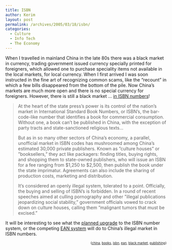 ```yaml
---
title: ISBN
author: Kerim
layout: post
permalink: /archives/2005/03/18/isbn/
categories:
  - Culture
  - Info Tech
  - The Economy
---
```

When I travelled in mainland China in the late 80s there was a black market in currency, trading government issued currency specially printed for foreigners, which allowed one to purchase speciality items not available in the local markets, for local currency. When I first arrived I was soon instructed in the fine art of recognizing common scams, like the &#8220;recount&#8221; in which a few bills disappeared from the bottom of the pile. Now China&#8217;s markets are much more open and there is no special currency for foreigners. However, there is still a black market &#8230; <a href="http://www.nytimes.com/2005/03/13/books/review/013MEYERL.html?ei=5090&#038;en=e3fcab63365de272&#038;ex=1268370000&#038;partner=rssuserland&#038;pagewanted=print&#038;position=" onclick="_gaq.push(['_trackEvent', 'outbound-article', 'http://www.nytimes.com/2005/03/13/books/review/013MEYERL.html?ei=5090&en=e3fcab63365de272&ex=1268370000&partner=rssuserland&pagewanted=print&position=', 'in ISBN numbers']);" >in ISBN numbers</a>!

> At the heart of the state press&#8217;s power is its control of the nation&#8217;s market in International Standard Book Numbers, or ISBN&#8217;s, the bar-code-like number that identifies a book for commercial consumption. Without one, a book can&#8217;t be published in China, with the exception of party tracts and state-sanctioned religious texts&#8230;
> 
> But as in so many other sectors of China&#8217;s economy, a parallel, unofficial market in ISBN codes has mushroomed among China&#8217;s estimated 30,000 private publishers. Known as &#8221;culture houses&#8221; or &#8221;booksellers,&#8221; they act like packagers: finding titles, buying rights, and shopping them to state-owned publishers, who will issue an ISBN for a fee ranging from $1,250 to $2,500, then publish the book under the state imprimatur. Agreements can also include the sharing of production costs, marketing and distribution.
> 
> It&#8217;s considered an openly illegal system, tolerated to a point. Officially, the buying and selling of ISBN&#8217;s is forbidden. In a round of recent speeches aimed at culling pornography and other &#8221;illegal publications jeopardizing social stability,&#8221; government officials vowed to crack down on culture houses, calling them &#8221;malignant tumors that must be excised.&#8221;

It will be interesting to see what the <a href="http://en.wikipedia.org/wiki/ISBN#Planned_upgrade" onclick="_gaq.push(['_trackEvent', 'outbound-article', 'http://en.wikipedia.org/wiki/ISBN#Planned_upgrade', 'planned upgrade']);" >planned upgrade</a> to the ISBN number system, or the competing <a href="http://en.wikipedia.org/wiki/ISBN#EAN_format_used_in_barcodes" onclick="_gaq.push(['_trackEvent', 'outbound-article', 'http://en.wikipedia.org/wiki/ISBN#EAN_format_used_in_barcodes', 'EAN system']);" >EAN system</a> will do to China&#8217;s illegal market in ISBN numbers.

<div style="text-align:right;">
  <span style="font-size:x-small;">{<a href="http://technorati.com/tag/china" onclick="_gaq.push(['_trackEvent', 'outbound-article', 'http://technorati.com/tag/china', 'china']);"  rel="tag">china</a>, <a href="http://technorati.com/tag/books" onclick="_gaq.push(['_trackEvent', 'outbound-article', 'http://technorati.com/tag/books', 'books']);"  rel="tag">books</a>, <a href="http://technorati.com/tag/isbn" onclick="_gaq.push(['_trackEvent', 'outbound-article', 'http://technorati.com/tag/isbn', 'isbn']);"  rel="tag">isbn</a>, <a href="http://technorati.com/tag/ean" onclick="_gaq.push(['_trackEvent', 'outbound-article', 'http://technorati.com/tag/ean', 'ean']);"  rel="tag">ean</a>, <a href="http://technorati.com/tag/black market" onclick="_gaq.push(['_trackEvent', 'outbound-article', 'http://technorati.com/tag/black market', 'black market']);"  rel="tag">black market</a>, <a href="http://technorati.com/tag/publishing" onclick="_gaq.push(['_trackEvent', 'outbound-article', 'http://technorati.com/tag/publishing', 'publishing']);"  rel="tag">publishing</a>}</span>


